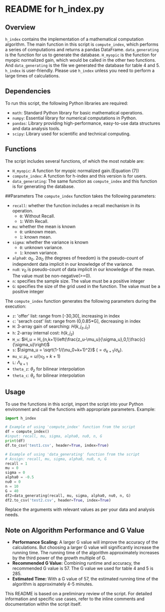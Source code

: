 # README for h_index.py

## Overview
`h_index` contains the implementation of a mathematical computation algorithm. The main function in this script is `compute_index`, which performs a series of computations and returns a pandas DataFrame. `data_generating` is the function for us to generate the database. `H_myopic` is the function for myopic normalized gain, which would be called in the other two functions. And `data_generating` is the file we generated the database for table 4 and 5. `h_index` is user-friendly. Please use `h_index` unless you need to perform a large times of calculations.

## Dependencies
To run this script, the following Python libraries are required:
- `math`: Standard Python library for basic mathematical operations.
- `numpy`: Essential library for numerical computations in Python.
- `pandas`: Library providing high-performance, easy-to-use data structures and data analysis tools.
- `scipy`: Library used for scientific and technical computing.


## Functions
The script includes several functions, of which the most notable are:
- `H_myopic`: A function for myopic normalized gain.(Equation (7))
- `compute_index`: A function for h-index and this version is for users.
- `data_generating`: The same function as `compute_index` and this function is for generating the database.

##Parameters
The `compute_index` function takes the following parameters:

- `recall`: whether the function includes a recall mechanism in its operation.
  - `0`: Without Recall.
  - `1`: With Recall.
- `mu`: whether the mean is known
  - `0`: unknown mean.
  - `1`: known mean.
- `sigma`: whether the variance is known
  - `0`: unknown variance.
  - `1`: known variance.
- `alpha0`: $\alpha_0$. 2$\alpha_0$ (the degrees of freedom) is the pseudo-count of independent data implicit in our knowledge of the variance.
- `nu0`: $\nu_0$ is pseudo-count of data implicit in our knowledge of the mean. The value must be non-negative(>=0).
- `n`: specifies the sample size. The value must be a positive integer
- `G`: specifies the size of the grid used in the function. The value must be a positive integer

The `compute_index` function generates the following parameters during the execution:
- `z`: 'offer' list: range from [-30,30], increasing in index
- `c`: 'serach cost' list: range from (0,0.85*G], decreasing in index
- `H`: 3-array gain of searching: $H(k, j_z, j_c)$
- `h`: 2-array internal cost: $h(k, j_z)$
- `H_u`: $H_u = H_{n,k+1}\left(\frac{z_u-\mu_u}{\sigma_u},0,1;\frac{c}{\sigma_u}\right)$
- `s`: $\sigma_u = \sqrt{1-1/(\nu_0+k+1)^2}$ $(= \sigma_{k+1}/\sigma_k)$.
- `mu_u`: $\mu_u = u / (\nu_0+k+1)$
- `L`: $\Lambda_{k+1}$
- `theta_z`: $\theta_z$ for bilinear interpolation
- `theta_c`: $\theta_c$ for bilinear interpolation

## Usage
To use the functions in this script, import the script into your Python environment and call the functions with appropriate parameters. Example:
```python
import h_index

# Example of using 'compute_index' function from the script
df = compute_index()
#input: recall, mu, sigma, alpha0, nu0, n, G
print(df)
df.to_csv('test1.csv', header=True, index=True)

# Example of using 'data_generating' function from the script
# Assign: recall, mu, sigma, alpha0, nu0, n, G
recall = 1
mu = 0
sigma = 0
alpha0 = -0.5  
nu0 = 0
n = 10
G = 40
df2=data_generating(recall, mu, sigma, alpha0, nu0, n, G)
df2.to_csv('test2.csv', header=True, index=True)
```

Replace the arguments with relevant values as per your data and analysis needs.


## Note on Algorithm Performance and G Value
- **Performance Scaling:** A larger G value will improve the accuracy of the calculations. But choosing a larger G value will significantly increase the running time. The running time of the algorithm approximately increases by the third power of the growth multiple of G.
- **Recommended G Value:** Combining runtime and accuracy, the recommended G value is 57. The G value we used for table 4 and 5 is 285.
- **Estimated Time:** With a G value of 57, the estimated running time of the algorithm is approximately 4-5 minutes.


This README is based on a preliminary review of the script. For detailed information and specific use cases, refer to the inline comments and documentation within the script itself.
